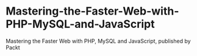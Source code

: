 # Mastering-the-Faster-Web-with-PHP-MySQL-and-JavaScript
Mastering the Faster Web with PHP, MySQL and JavaScript, published by Packt
